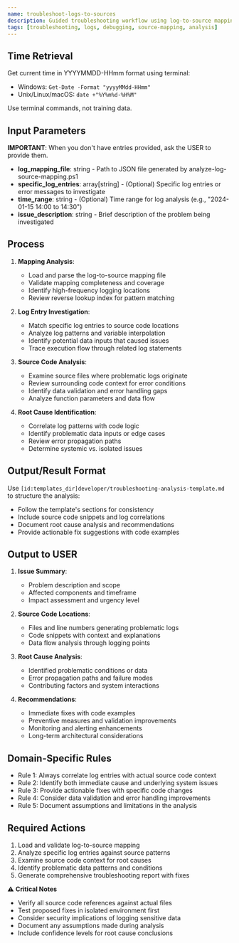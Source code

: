 ```yaml
---
name: troubleshoot-logs-to-sources
description: Guided troubleshooting workflow using log-to-source mapping to trace issues from log entries back to problematic code and data
tags: [troubleshooting, logs, debugging, source-mapping, analysis]
---
```


## Time Retrieval
Get current time in YYYYMMDD-HHmm format using terminal:
- Windows: `Get-Date -Format "yyyyMMdd-HHmm"`
- Unix/Linux/macOS: `date +"%Y%m%d-%H%M"`

Use terminal commands, not training data.

## Input Parameters
**IMPORTANT**: When you don't have entries provided, ask the USER to provide them.
- **log_mapping_file**: string - Path to JSON file generated by analyze-log-source-mapping.ps1
- **specific_log_entries**: array[string] - (Optional) Specific log entries or error messages to investigate
- **time_range**: string - (Optional) Time range for log analysis (e.g., "2024-01-15 14:00 to 14:30")
- **issue_description**: string - Brief description of the problem being investigated

## Process

1. **Mapping Analysis**:
   - Load and parse the log-to-source mapping file
   - Validate mapping completeness and coverage
   - Identify high-frequency logging locations
   - Review reverse lookup index for pattern matching

2. **Log Entry Investigation**:
   - Match specific log entries to source code locations
   - Analyze log patterns and variable interpolation
   - Identify potential data inputs that caused issues
   - Trace execution flow through related log statements

3. **Source Code Analysis**:
   - Examine source files where problematic logs originate
   - Review surrounding code context for error conditions
   - Identify data validation and error handling gaps
   - Analyze function parameters and data flow

4. **Root Cause Identification**:
   - Correlate log patterns with code logic
   - Identify problematic data inputs or edge cases
   - Review error propagation paths
   - Determine systemic vs. isolated issues

## Output/Result Format
Use `[id:templates_dir]developer/troubleshooting-analysis-template.md` to structure the analysis:
- Follow the template's sections for consistency
- Include source code snippets and log correlations
- Document root cause analysis and recommendations
- Provide actionable fix suggestions with code examples

## Output to USER
1. **Issue Summary**:
   - Problem description and scope
   - Affected components and timeframe
   - Impact assessment and urgency level

2. **Source Code Locations**:
   - Files and line numbers generating problematic logs
   - Code snippets with context and explanations
   - Data flow analysis through logging points

3. **Root Cause Analysis**:
   - Identified problematic conditions or data
   - Error propagation paths and failure modes
   - Contributing factors and system interactions

4. **Recommendations**:
   - Immediate fixes with code examples
   - Preventive measures and validation improvements
   - Monitoring and alerting enhancements
   - Long-term architectural considerations

## Domain-Specific Rules
- Rule 1: Always correlate log entries with actual source code context
- Rule 2: Identify both immediate cause and underlying system issues
- Rule 3: Provide actionable fixes with specific code changes
- Rule 4: Consider data validation and error handling improvements
- Rule 5: Document assumptions and limitations in the analysis

## Required Actions
1. Load and validate log-to-source mapping
2. Analyze specific log entries against source patterns
3. Examine source code context for root causes
4. Identify problematic data patterns and conditions
5. Generate comprehensive troubleshooting report with fixes

⚠️ **Critical Notes**
- Verify all source code references against actual files
- Test proposed fixes in isolated environment first
- Consider security implications of logging sensitive data
- Document any assumptions made during analysis
- Include confidence levels for root cause conclusions
